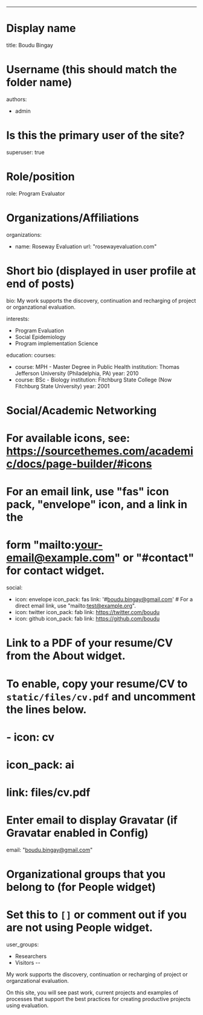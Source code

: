 ---
# Display name
title: Boudu Bingay

# Username (this should match the folder name)
authors:
- admin

# Is this the primary user of the site?
superuser: true

# Role/position
role: Program Evaluator

# Organizations/Affiliations
organizations:
- name: Roseway Evaluation
  url: "rosewayevaluation.com"

# Short bio (displayed in user profile at end of posts)
bio: My work supports the discovery, continuation and recharging of project or organzational evaluation. 

interests:
- Program Evaluation
- Social Epidemiology
- Program implementation Science

education:
  courses:
  - course: MPH - Master Degree in Public Health
    institution: Thomas Jefferson University (Philadelphia, PA)
    year: 2010
  - course: BSc - Biology
    institution: Fitchburg State College (Now Fitchburg State University)
    year: 2001

# Social/Academic Networking
# For available icons, see: https://sourcethemes.com/academic/docs/page-builder/#icons
#   For an email link, use "fas" icon pack, "envelope" icon, and a link in the
#   form "mailto:your-email@example.com" or "#contact" for contact widget.
social:
- icon: envelope
  icon_pack: fas
  link: '#boudu.bingay@gmail.com'  # For a direct email link, use "mailto:test@example.org".
- icon: twitter
  icon_pack: fab
  link: https://twitter.com/boudu
- icon: github
  icon_pack: fab
  link: https://github.com/boudu
# Link to a PDF of your resume/CV from the About widget.
# To enable, copy your resume/CV to `static/files/cv.pdf` and uncomment the lines below.
# - icon: cv
#   icon_pack: ai
#   link: files/cv.pdf

# Enter email to display Gravatar (if Gravatar enabled in Config)
email: "boudu.bingay@gmail.com"

# Organizational groups that you belong to (for People widget)
#   Set this to `[]` or comment out if you are not using People widget.
user_groups:
- Researchers
- Visitors
--

My work supports the discovery, continuation or recharging of project or organzational evaluation.

On this site, you will see past work, current projects and examples of processes that support the best practices for creating productive projects using evaluation. 
